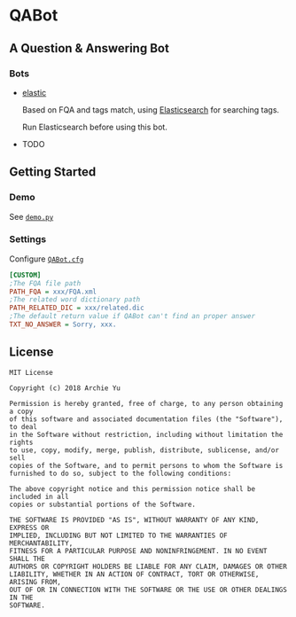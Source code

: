 # QABot

## A Question &amp; Answering Bot

### Bots

- [elastic](https://github.com/archie-yu/QABot/blob/master/qabot/bot/elastic.py)

  Based on FQA and tags match, using [Elasticsearch](https://github.com/elastic/elasticsearch) for searching tags.
  
  Run Elasticsearch before using this bot.

- TODO

## Getting Started

### Demo
See [`demo.py`](https://github.com/archie-yu/QABot/blob/master/demo.py)

### Settings
Configure [`QABot.cfg`](https://github.com/archie-yu/QABot/blob/master/QABot.cfg)
```cfg
[CUSTOM]
;The FQA file path
PATH_FQA = xxx/FQA.xml
;The related word dictionary path
PATH_RELATED_DIC = xxx/related.dic
;The default return value if QABot can't find an proper answer
TXT_NO_ANSWER = Sorry, xxx.
```

## License
```
MIT License

Copyright (c) 2018 Archie Yu

Permission is hereby granted, free of charge, to any person obtaining a copy
of this software and associated documentation files (the "Software"), to deal
in the Software without restriction, including without limitation the rights
to use, copy, modify, merge, publish, distribute, sublicense, and/or sell
copies of the Software, and to permit persons to whom the Software is
furnished to do so, subject to the following conditions:

The above copyright notice and this permission notice shall be included in all
copies or substantial portions of the Software.

THE SOFTWARE IS PROVIDED "AS IS", WITHOUT WARRANTY OF ANY KIND, EXPRESS OR
IMPLIED, INCLUDING BUT NOT LIMITED TO THE WARRANTIES OF MERCHANTABILITY,
FITNESS FOR A PARTICULAR PURPOSE AND NONINFRINGEMENT. IN NO EVENT SHALL THE
AUTHORS OR COPYRIGHT HOLDERS BE LIABLE FOR ANY CLAIM, DAMAGES OR OTHER
LIABILITY, WHETHER IN AN ACTION OF CONTRACT, TORT OR OTHERWISE, ARISING FROM,
OUT OF OR IN CONNECTION WITH THE SOFTWARE OR THE USE OR OTHER DEALINGS IN THE
SOFTWARE.
```
